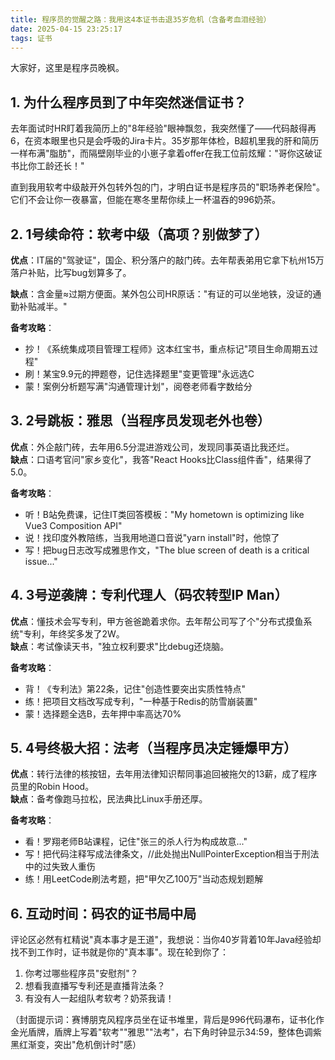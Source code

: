 ```yaml
---
title: 程序员的觉醒之路：我用这4本证书击退35岁危机（含备考血泪经验）
date: 2025-04-15 23:25:17
tags: 证书
---
```



大家好，这里是程序员晚枫。

## 1. 为什么程序员到了中年突然迷信证书？

去年面试时HR盯着我简历上的"8年经验"眼神飘忽，我突然懂了——代码敲得再6，在资本眼里也只是会呼吸的Jira卡片。35岁那年体检，B超机里我的肝和简历一样布满"脂肪"，而隔壁刚毕业的小崽子拿着offer在我工位前炫耀："哥你这破证书比你工龄还长！"

直到我用软考中级敲开外包转外包的门，才明白证书是程序员的"职场养老保险"。它们不会让你一夜暴富，但能在寒冬里帮你续上一杯温吞的996奶茶。

## 2. 1号续命符：软考中级（高项？别做梦了）

**优点**：IT届的"驾驶证"，国企、积分落户的敲门砖。去年帮表弟用它拿下杭州15万落户补贴，比写bug划算多了。

**缺点**：含金量≈过期方便面。某外包公司HR原话："有证的可以坐地铁，没证的通勤补贴减半。"

**备考攻略**：  
- 抄！《系统集成项目管理工程师》这本红宝书，重点标记"项目生命周期五过程"  
- 刷！某宝9.9元的押题卷，记住选择题里"变更管理"永远选C  
- 蒙！案例分析题写满"沟通管理计划"，阅卷老师看字数给分  

## 3. 2号跳板：雅思（当程序员发现老外也卷）

**优点**：外企敲门砖，去年用6.5分混进游戏公司，发现同事英语比我还烂。  
**缺点**：口语考官问"家乡变化"，我答"React Hooks比Class组件香"，结果得了5.0。  

**备考攻略**：  
- 听！B站免费课，记住IT类回答模板："My hometown is optimizing like Vue3 Composition API"  
- 说！找印度外教陪练，当我用地道口音说"yarn install"时，他惊了  
- 写！把bug日志改写成雅思作文，"The blue screen of death is a critical issue..."  

## 4. 3号逆袭牌：专利代理人（码农转型IP Man）

**优点**：懂技术会写专利，甲方爸爸跪着求你。去年帮公司写了个"分布式摸鱼系统"专利，年终奖多发了2W。  
**缺点**：考试像读天书，"独立权利要求"比debug还烧脑。  

**备考攻略**：  
- 背！《专利法》第22条，记住"创造性要突出实质性特点"  
- 练！把项目文档改写成专利，"一种基于Redis的防雪崩装置"  
- 蒙！选择题全选B，去年押中率高达70%  

## 5. 4号终极大招：法考（当程序员决定锤爆甲方）

**优点**：转行法律的核按钮，去年用法律知识帮同事追回被拖欠的13薪，成了程序员里的Robin Hood。  
**缺点**：备考像跑马拉松，民法典比Linux手册还厚。  

**备考攻略**：  
- 看！罗翔老师B站课程，记住"张三的杀人行为构成故意..."  
- 写！把代码注释写成法律条文，//此处抛出NullPointerException相当于刑法中的过失致人重伤  
- 练！用LeetCode刷法考题，把"甲欠乙100万"当动态规划题解  

## 6. 互动时间：码农的证书局中局

评论区必然有杠精说"真本事才是王道"，我想说：当你40岁背着10年Java经验却找不到工作时，证书就是你的"真本事"。现在轮到你了：  
1. 你考过哪些程序员"安慰剂"？  
2. 想看我直播写专利还是直播背法条？  
3. 有没有人一起组队考软考？奶茶我请！

（封面提示词：赛博朋克风程序员坐在证书堆里，背后是996代码瀑布，证书化作金光盾牌，盾牌上写着"软考""雅思""法考"，右下角时钟显示34:59，整体色调紫黑红渐变，突出"危机倒计时"感）